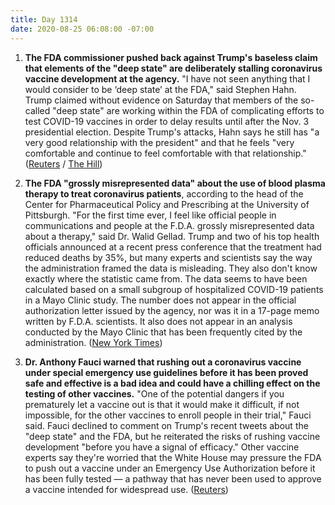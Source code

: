```yaml
---
title: Day 1314
date: 2020-08-25 06:08:00 -07:00
---
```


1. **The FDA commissioner pushed back against Trump's baseless claim that elements of the "deep state" are deliberately stalling coronavirus vaccine development at the agency.** "I have not seen anything that I would consider to be ‘deep state’ at the FDA," said Stephen Hahn. Trump claimed without evidence on Saturday that members of the so-called "deep state" are working within the FDA of complicating efforts to test COVID-19 vaccines in order to delay results until after the Nov. 3 presidential election. Despite Trump's attacks, Hahn says he still has "a very good relationship with the president" and that he feels "very comfortable and continue to feel comfortable with that relationship." ([Reuters](https://www.reuters.com/article/us-health-coronavirus-usa-hahn-exclusive/exclusive-fda-commissioner-disputes-trump-says-no-deep-state-thwarting-vaccine-idUSKBN25L0A2) / [The Hill](https://thehill.com/policy/healthcare/513496-fda-chief-pushes-back-on-trump-no-deep-state-blocking-coronavirus-vaccine))

2. **The FDA "grossly misrepresented data" about the use of blood plasma therapy to treat coronavirus patients**, according to the head of the Center for Pharmaceutical Policy and Prescribing at the University of Pittsburgh. "For the first time ever, I feel like official people in communications and people at the F.D.A. grossly misrepresented data about a therapy," said Dr. Walid Gellad. Trump and two of his top health officials announced at a recent press conference that the treatment had reduced deaths by 35%, but many experts and scientists say the way the administration framed the data is misleading. They also don't know exactly where the statistic came from. The data seems to have been calculated based on a small subgroup of hospitalized COVID-19 patients in a Mayo Clinic study. The number does not appear in the official authorization letter issued by the agency, nor was it in a 17-page memo written by F.D.A. scientists. It also does not appear in an analysis conducted by the Mayo Clinic that has been frequently cited by the administration. ([New York Times](https://www.nytimes.com/2020/08/24/health/fda-blood-plasma.html))

3. **Dr. Anthony Fauci warned that rushing out a coronavirus vaccine under special emergency use guidelines before it has been proved safe and effective is a bad idea and could have a chilling effect on the testing of other vaccines.** "One of the potential dangers if you prematurely let a vaccine out is that it would make it difficult, if not impossible, for the other vaccines to enroll people in their trial," Fauci said. Fauci declined to comment on Trump's recent tweets about the "deep state" and the FDA, but he reiterated the risks of rushing vaccine development "before you have a signal of efficacy." Other vaccine experts say they're worried that the White House may pressure the FDA to push out a vaccine under an Emergency Use Authorization before it has been fully tested — a pathway that has never been used to approve a vaccine intended for widespread use. ([Reuters](https://www.reuters.com/article/us-health-coronavirus-vaccine-approval-e-idUSKBN25K2M0))